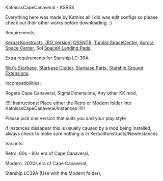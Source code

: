 KatnisssCapeCanaveral - KSRSS 

Everything here was made by Katniss all I did was edit configs so please check out their other works before downloading. :)

Requirements:

[Kerbal Konstructs, (RO Version)](https://github.com/KSP-RO/Kerbal-Konstructs)
[OSSNTR,](https://spacedock.info/mod/2061/Omega's%20Stockalike%20Structures:%20No%20Textures%20Required)
[Tundra SpaceCenter,](https://spacedock.info/mod/1831/Tundra's%20Space%20Center)
[Aurora Space Center,](https://spacedock.info/mod/2352/Aurora%20Space%20Center#changelog)
Sol
[SpaceX Landing Pads,](https://spacedock.info/mod/2941/SpaceX%20Landing%20Pads)

Extra requirements for Starship LC-39A:

[filip's Starbase,](https://spacedock.info/mod/2964/filip's%20Starbase%20-%20Boca%20Chica%20launch%20site)
[Starbase Clutter,](https://spacedock.info/mod/3595/Starbase%20clutter)
[Starbase Parts,](https://spacedock.info/mod/2942/Starbase%20Parts)
[Starship Ground Extensions,](https://github.com/Joepkock02/Starship-Ground-Extensions)


Incompatibilities:

Rogers Cape Canaveral,
SigmaDimensions,
Any other KK mod,


!!!!! Instructions: Place either the Retro or Modern folder into KatnisssCapeCanaveral/Instances !!!!!




Please pick one version that suits you and your play style



If instances dissapear this is usually caused by a mod being installed, always check to make sure nothing is in KerbalKonstructs/NewInstances




Variants:

Retro: 60s - 90s era of Cape Canaveral,

Modern: 2020s era of Cape Canaveral,

Starship LC39A (Use with the Modern folder),

